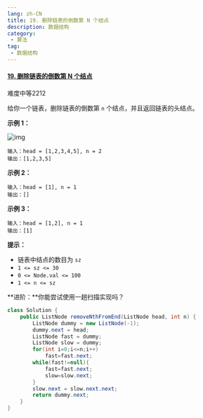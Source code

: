 ```yaml
---
lang: zh-CN
title: 19. 删除链表的倒数第 N 个结点
description: 数据结构
category: 
 - 算法
tag:
 - 数据结构
---
```


#### [19. 删除链表的倒数第 N 个结点](https://leetcode.cn/problems/remove-nth-node-from-end-of-list/)

难度中等2212

给你一个链表，删除链表的倒数第 `n` 个结点，并且返回链表的头结点。

 

**示例 1：**

![img](https://assets.leetcode.com/uploads/2020/10/03/remove_ex1.jpg)

```
输入：head = [1,2,3,4,5], n = 2
输出：[1,2,3,5]
```

**示例 2：**

```
输入：head = [1], n = 1
输出：[]
```

**示例 3：**

```
输入：head = [1,2], n = 1
输出：[1]
```

 

**提示：**

- 链表中结点的数目为 `sz`
- `1 <= sz <= 30`
- `0 <= Node.val <= 100`
- `1 <= n <= sz`

 

**进阶：**你能尝试使用一趟扫描实现吗？

```java
class Solution {
    public ListNode removeNthFromEnd(ListNode head, int n) {
        ListNode dummy = new ListNode(-1);
        dummy.next = head;
        ListNode fast = dummy;
        ListNode slow = dummy;
        for(int i=0;i<=n;i++)
            fast=fast.next;
        while(fast!=null){
            fast=fast.next;
            slow=slow.next;
        }
        slow.next = slow.next.next;
        return dummy.next;
    }
}
```

